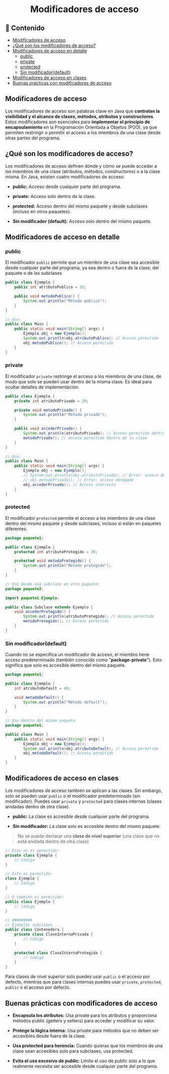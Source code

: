 <h1 align="center">Modificadores de acceso</h1>

<h2>📑 Contenido</h2>

- [Modificadores de acceso](#modificadores-de-acceso)
- [¿Qué son los modificadores de acceso?](#qué-son-los-modificadores-de-acceso)
- [Modificadores de acceso en detalle](#modificadores-de-acceso-en-detalle)
  - [public](#public)
  - [private](#private)
  - [protected](#protected)
  - [Sin modificador(default)](#sin-modificadordefault)
- [Modificadores de acceso en clases](#modificadores-de-acceso-en-clases)
- [Buenas prácticas con modificadores de acceso](#buenas-prácticas-con-modificadores-de-acceso)

## Modificadores de acceso

Los modificadores de acceso son palabras clave en Java que **controlan la visibilidad y el alcance de clases, métodos, atributos y constructores**. Estos modificadores son esenciales para **implementar el principio de encapsulamiento** en la Programación Orientada a Objetos (POO), ya que permiten restringir o permitir el acceso a los miembros de una clase desde otras partes del programa.

## ¿Qué son los modificadores de acceso?

Los modificadores de acceso definen dónde y cómo se puede acceder a los miembros de una clase (atributos, métodos, constructores) o a la clase misma. En Java, existen cuatro modificadores de acceso:

- **public:** Acceso desde cualquier parte del programa.

- **private:** Acceso solo dentro de la clase.

- **protected:** Acceso dentro del mismo paquete y desde subclases (incluso en otros paquetes).

- **Sin modificador (default):** Acceso solo dentro del mismo paquete.

## Modificadores de acceso en detalle

### public

El modificador `public` permite que un miembro de una clase sea accesible desde cualquier parte del programa, ya sea dentro o fuera de la clase, del paquete o de las subclases

```java
public class Ejemplo {
    public int atributoPublico = 10;

    public void metodoPublico() {
        System.out.println("Método público");
    }
}

// Uso:
public class Main {
    public static void main(String[] args) {
        Ejemplo obj = new Ejemplo();
        System.out.println(obj.atributoPublico); // Acceso permitido
        obj.metodoPublico(); // Acceso permitido
    }
}
```

### private

El modificador `private` restringe el acceso a los miembros de una clase, de modo que solo se pueden usar dentro de la misma clase. Es ideal para ocultar detalles de implementación.

```java
public class Ejemplo {
    private int atributoPrivado = 20;

    private void metodoPrivado() {
        System.out.println("Método privado");
    }

    public void accederPrivado() {
        System.out.println(atributoPrivado); // Acceso permitido dentro de la clase
        metodoPrivado(); // Acceso permitido dentro de la clase
    }
}

// Uso:
public class Main {
    public static void main(String[] args) {
        Ejemplo obj = new Ejemplo();
        // System.out.println(obj.atributoPrivado); // Error: acceso denegado
        // obj.metodoPrivado(); // Error: acceso denegado
        obj.accederPrivado(); // Acceso indirecto
    }
}
```

### protected

El modificador `protected` permite el acceso a los miembros de una clase dentro del mismo paquete y desde subclases, incluso si están en paquetes diferentes.

```java
package paquete1;

public class Ejemplo {
    protected int atributoProtegido = 30;

    protected void metodoProtegido() {
        System.out.println("Método protegido");
    }
}

// Uso desde una subclase en otro paquete:
package paquete2;

import paquete1.Ejemplo;

public class Subclase extends Ejemplo {
    void accederProtegido() {
        System.out.println(atributoProtegido); // Acceso permitido
        metodoProtegido(); // Acceso permitido
    }
}
```

### Sin modificador(default)

Cuando no se especifica un modificador de acceso, el miembro tiene acceso predeterminado (también conocido como "**package-private**"). Esto significa que solo es accesible dentro del mismo paquete.

```java
package paquete1;

public class Ejemplo {
    int atributoDefault = 40;

    void metodoDefault() {
        System.out.println("Método default");
    }
}

// Uso dentro del mismo paquete:
package paquete1;

public class Main {
    public static void main(String[] args) {
        Ejemplo obj = new Ejemplo();
        System.out.println(obj.atributoDefault); // Acceso permitido
        obj.metodoDefault(); // Acceso permitido
    }
}
```

## Modificadores de acceso en clases

Los modificadores de acceso también se aplican a las clases. Sin embargo, solo se pueden usar `public` o el modificador predeterminado (sin modificador). Puedes usar `private` y `protected` para clases internas (clases anidadas dentro de otra clase).

- **public:** La clase es accesible desde cualquier parte del programa.

- **Sin modificador:** La clase solo es accesible dentro del mismo paquete.

> No se puede declarar una **clase de nivel superior** (una clase que no está anidada dentro de otra clase)

```java
// Esto no es permitido:
private class Ejemplo {
    // Código
}

// Esto es permitido:
class Ejemplo {
    // Código
}

// O también es permitido:
public class Ejemplo {
    // Código
}

// #########
// Ejemplos subclases
public class Contenedora {
    private class ClaseInternaPrivada {
        // Código
    }

    protected class ClaseInternaProtegida {
        // Código
    }
}
```

Para clases de nivel superior solo puedes usar `public` o el acceso por defecto, mientras que para clases internas puedes usar `private`, `protected`, `public` o el acceso por defecto.

## Buenas prácticas con modificadores de acceso

- **Encapsula los atributos:** Usa private para los atributos y proporciona métodos public (getters y setters) para acceder y modificar su valor.

- **Protege la lógica interna:** Usa private para métodos que no deben ser accesibles desde fuera de la clase.

- **Usa protected para herencia:** Cuando quieras que los miembros de una clase sean accesibles solo para subclases, usa protected.

- **Evita el uso excesivo de public:** Limita el uso de public solo a lo que realmente necesita ser accesible desde cualquier parte del programa.
